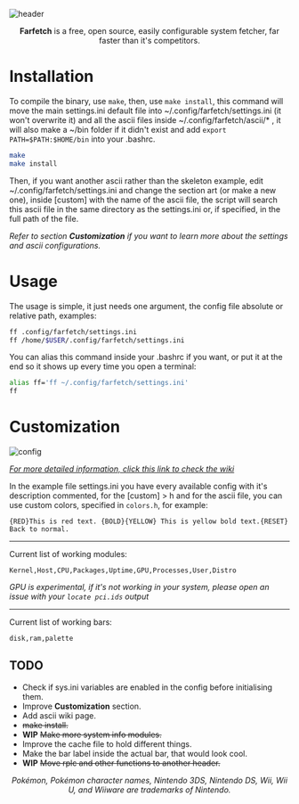 ![header](https://u.teknik.io/hh5Tl.png)

<div align=center>
	<b>Farfetch</b> is a free, open source, easily configurable system fetcher, far faster than it's competitors.
</div>

# Installation

To compile the binary, use `make`, then, use `make install`, this command will move the main settings.ini default file into ~/.config/farfetch/settings.ini (it won't overwrite it) and all the ascii files inside ~/.config/farfetch/ascii/* , it will also make a ~/bin folder if it didn't exist and add `export PATH=$PATH:$HOME/bin` into your .bashrc.

```bash
make
make install
```

Then, if you want another ascii rather than the skeleton example, edit ~/.config/farfetch/settings.ini and change the section art (or make a new one), inside [custom] with the name of the ascii file, the script will search this ascii file in the same directory as the settings.ini or, if specified, in the full path of the file.

*Refer to section **Customization** if you want to learn more about the settings and ascii configurations.*

# Usage

The usage is simple, it just needs one argument, the config file absolute or relative path, examples:

```bash
ff .config/farfetch/settings.ini
ff /home/$USER/.config/farfetch/settings.ini
```

You can alias this command inside your .bashrc if you want, or put it at the end so it shows up every time you open a terminal:

```bash
alias ff='ff ~/.config/farfetch/settings.ini'
ff
```

# Customization

![config](https://u.teknik.io/q4Sg9.png)

[*For more detailed information, click this link to check the wiki*](https://github.com/Capuno/Farfetch/wiki)

In the example file settings.ini you have every available config with it's description commented, for the [custom] > h and for the ascii file, you can use custom colors, specified in `colors.h`, for example:

```
{RED}This is red text. {BOLD}{YELLOW} This is yellow bold text.{RESET} Back to normal.
```

<hr>

Current list of working modules:

```
Kernel,Host,CPU,Packages,Uptime,GPU,Processes,User,Distro
```
*GPU is experimental, if it's not working in your system, please open an issue with your `locate pci.ids` output*

<hr>

Current list of working bars:

```
disk,ram,palette
```

## TODO

* Check if sys.ini variables are enabled in the config before initialising them.
* Improve **Customization** section.
* Add ascii wiki page.
* ~~make install.~~
* **WIP** ~~Make more system info modules.~~
* Improve the cache file to hold different things.
* Make the bar label inside the actual bar, that would look cool.
* **WIP** ~~Move rplc and other functions to another header.~~

<div align="center">
	<i>Pokémon, Pokémon character names, Nintendo 3DS, Nintendo DS, Wii, Wii U, and Wiiware are trademarks of Nintendo.</i>
</div>
